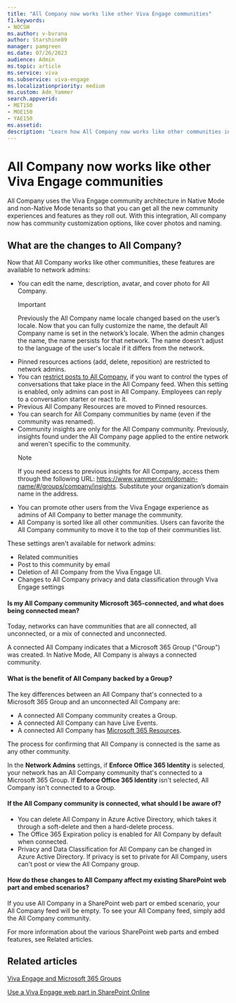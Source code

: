 ```yaml
---
title: "All Company now works like other Viva Engage communities"
f1.keywords:
- NOCSH
ms.author: v-bvrana
author: Starshine89
manager: pamgreen
ms.date: 07/26/2023
audience: Admin
ms.topic: article
ms.service: viva
ms.subservice: viva-engage
ms.localizationpriority: medium
ms.custom: Adm_Yammer
search.appverid:
- MET150
- MOE150
- YAE150
ms.assetid: 
description: "Learn how All Company now works like other communities in Viva Engage."
---
```


# All Company now works like other Viva Engage communities

All Company uses the Viva Engage community architecture in Native Mode and non-Native Mode tenants so that you can get all the new community experiences and features as they roll out. With this integration, All company now has community customization options, like cover photos and naming.

## What are the changes to All Company?

Now that All Company works like other communities, these features are available to network admins:

- You can edit the name, description, avatar, and cover photo for All Company.
  >[!IMPORTANT]
    > Previously the All Company name locale changed based on the user’s locale. Now that you can fully customize the name, the default All Company name is set in the network’s locale.  When the admin changes the name, the name persists for that network. The name doesn't adjust to the language of the user's locale if it differs from the network.
- Pinned resources actions (add, delete, reposition) are restricted to network admins.
- You can [restrict posts to All Company](https://support.office.com/article/3219d2ae-db15-4c9f-9dd2-28559ae39a97), if you want to control the types of conversations that take place in the All Company feed. When this setting is enabled, only admins can post in All Company. Employees can reply to a conversation starter or react to it.
- Previous All Company Resources are moved to Pinned resources.
- You can search for All Company communities by name (even if the community was renamed).
- Community insights are only for the All Company community. Previously, insights found under the All Company page applied to the entire network and weren't specific to the community.
  >[!NOTE]
  >If you need access to previous insights for All Company, access them through the following URL: https://www.yammer.com/domain-name/#/groups/company/insights. Substitute your organization’s domain name in the address.
- You can promote other users from the Viva Engage experience as admins of All Company to better manage the community. 
- All Company is sorted like all other communities. Users can favorite the All Company community to move it to the top of their communities list. 

These settings aren't available for network admins:

- Related communities
- Post to this community by email
- Deletion of All Company from the Viva Engage UI.  
- Changes to All Company privacy and data classification through Viva Engage settings

#### Is my All Company community Microsoft 365-connected, and what does being connected mean?

Today, networks can have communities that are all connected, all unconnected, or a mix of connected and unconnected.

A connected All Company indicates that a Microsoft 365 Group ("Group") was created. In Native Mode, All Company is always a connected community.

#### What is the benefit of All Company backed by a Group?

The key differences between an All Company that's connected to a Microsoft 365 Group and an unconnected All Company are:

- A connected All Company community creates a Group.
- A connected All Company can have Live Events.
- A connected All Company has [Microsoft 365 Resources](./viva-engage-and-office-365-groups.md).

The process for confirming that All Company is connected is the same as any other community. 

In the **Network Admins** settings, if **Enforce Office 365 Identity** is selected, your network has an All Company community that's connected to a Microsoft 365 Group. If  **Enforce Office 365 Identity** isn't selected, All Company isn't connected to a Group.

#### If the All Company community is connected, what should I be aware of?

- You can delete All Company in Azure Active Directory, which takes it through a soft-delete and then a hard-delete process.
- The Office 365 Expiration policy is enabled for All Company by default when connected.
- Privacy and Data Classification for All Company can be changed in Azure Active Directory. If privacy is set to private for All Company, users can't post or view the All Company group.

#### How do these changes to All Company affect my existing SharePoint web part and embed scenarios? 

If you use All Company in a SharePoint web part or embed scenario, your All Company feed will be empty. To  see your All Company feed, simply add the All Company community.  

For more information about the various SharePoint web parts and embed features, see Related articles.

## Related articles

[Viva Engage and Microsoft 365 Groups](viva-engage-and-office-365-groups.md)

[Use a Viva Engage web part in SharePoint Online](https://support.microsoft.com/office/a53cfa0c-3d09-42c8-a286-1038a81c59da)
